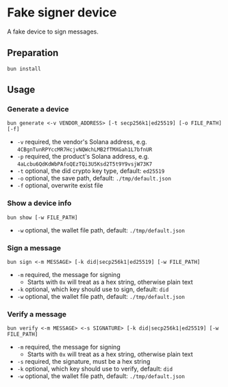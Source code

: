 Fake signer device
====

A fake device to sign messages.

## Preparation

`bun install`

## Usage

### Generate a device

`bun generate <-v VENDOR_ADDRESS> [-t secp256k1|ed25519] [-o FILE_PATH] [-f]`
- `-v` required, the vendor's Solana address, e.g. `4CBgnTunRPYccMR7HcjvNQWchLMB2fTMXGah1L7bfnUR`
- `-p` required, the product's Solana address, e.g. `4aLcbu6QdKdWbPAfoQEzTQi3U5Ksd2T5t9Y9vsjW73K7`
- `-t` optional, the did crypto key type, default: `ed25519`
- `-o` optional, the save path, default: `./tmp/default.json`
- `-f` optional, overwrite exist file

### Show a device info

`bun show [-w FILE_PATH]`
- `-w` optional, the wallet file path, default: `./tmp/default.json`

### Sign a message

`bun sign <-m MESSAGE> [-k did|secp256k1|ed25519] [-w FILE_PATH]`
- `-m` required, the message for signing
  - Starts with `0x` will treat as a hex string, otherwise plain text
- `-k` optional, which key should use to sign, default: `did`
- `-w` optional, the wallet file path, default: `./tmp/default.json`

### Verify a message

`bun verify <-m MESSAGE> <-s SIGNATURE> [-k did|secp256k1|ed25519] [-w FILE_PATH]`
- `-m` required, the message for signing
    - Starts with `0x` will treat as a hex string, otherwise plain text
- `-s` required, the signature, must be a hex string
- `-k` optional, which key should use to verify, default: `did`
- `-w` optional, the wallet file path, default: `./tmp/default.json`
